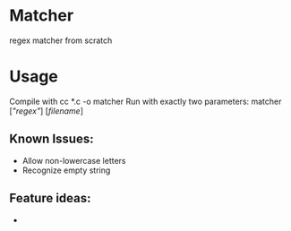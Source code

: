 # Matcher
regex matcher from scratch

# Usage
Compile with cc \*.c -o matcher
Run with exactly two parameters:
matcher [*"regex"*] [*filename*]

## Known Issues:
* Allow non-lowercase letters
* Recognize empty string

## Feature ideas:
* 
